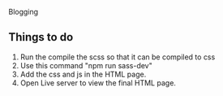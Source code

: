 Blogging 

## Things to do
1. Run the compile the scss so that it can be compiled to css
2. Use this command "npm run sass-dev"
3. Add the css and js in the HTML page.
4. Open Live server to view the final HTML page.



